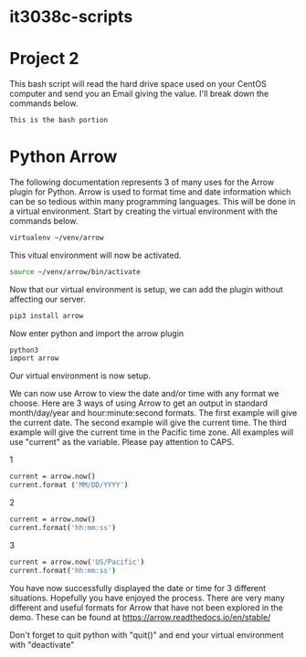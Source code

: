 # it3038c-scripts

# Project 2

This bash script will read the hard drive space used on your CentOS computer and send you an Email giving the value. I'll break down the commands below.

```bash
This is the bash portion
```



# Python Arrow

The following documentation represents 3 of many uses for the Arrow plugin for Python. Arrow is used to format time and date information which can be so tedious within many programming languages. This will be done in a virtual environment. Start by creating the virtual environment with the commands below.

```bash
virtualenv ~/venv/arrow
```

This vitual environment will now be activated.

```bash
source ~/venv/arrow/bin/activate
```

Now that our virtual environment is setup, we can add the plugin without affecting our server.

```bash
pip3 install arrow
```

Now enter python and import the arrow plugin

```bash
python3
import arrow
```

Our virtual environment is now setup.

We can now use Arrow to view the date and/or time with any format we choose. Here are 3 ways of using Arrow to get an output in standard month/day/year and hour:minute:second formats. The first example will give the current date. The second example will give the current time. The third example will give the current time in the Pacific time zone. All examples will use "current" as the variable. Please pay attention to CAPS.

1


```bash
current = arrow.now()
current.format ('MM/DD/YYYY')
```

2

```bash
current = arrow.now()
current.format('hh:mm:ss')
```

3

```bash
current = arrow.now('US/Pacific')
current.format('hh:mm:ss')
```

You have now successfully displayed the date or time for 3 different situations. Hopefully you have enjoyed the process. There are very many different and useful formats for Arrow that have not been explored in the demo. These can be found at https://arrow.readthedocs.io/en/stable/

Don't forget to quit python with "quit()" and end your virtual environment with "deactivate"
